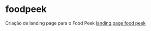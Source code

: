 # foodpeek
Criação de landing page para o Food Peek
[landing page food peek](https://caianesantos.github.io/foodpeek/)
